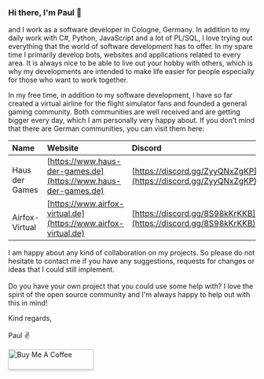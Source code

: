 ### Hi there, I'm Paul 👋

and I work as a software developer in Cologne, Germany. In addition to my daily work with C#, Python, JavaScript and a lot of PL/SQL, I love trying out everything that the world of software development has to offer. In my spare time I primarily develop bots, websites and applications related to every area. It is always nice to be able to live out your hobby with others, which is why my developments are intended to make life easier for people especially for those who want to work together. 

In my free time, in addition to my software development, I have so far created a virtual airline for the flight simulator fans and founded a general gaming community. Both communities are well received and are getting bigger every day, which I am personally very happy about. If you don't mind that there are German communities, you can visit them here: 

| Name               | Website                                                        | Discord                                                        |
| :----------------- |:-------------------------------------------------------------- | :------------------------------------------------------------- |
| <img height="15" src="https://www.haus-der-games.de/static/images/controller.png"> Haus der Games | [https://www.haus-der-games.de](https://www.haus-der-games.de)                  | [https://discord.gg/ZyyQNxZgKP](https://discord.gg/ZyyQNxZgKP) |
| <img height="15" src="https://avatars.githubusercontent.com/u/72444340?s=200&v=4"> Airfox-Virtual     | [https://www.airfox-virtual.de](https://www.airfox-virtual.de) | [https://discord.gg/8S98kKrKKB](https://discord.gg/8S98kKrKKB) |

I am happy about any kind of collaboration on my projects. So please do not hesitate to contact me if you have any suggestions, requests for changes or ideas that I could still implement. 
<br><br>
Do you have your own project that you could use some help with? I love the spirit of the open source community and I'm always happy to help out with this in mind! 

Kind regards,
<br><br>
Paul ✌️

<a href="https://www.buymeacoffee.com/hdz_galahad" target="_blank"><img src="https://www.buymeacoffee.com/assets/img/custom_images/orange_img.png" alt="Buy Me A Coffee" style="height: 41px !important;width: 174px !important;box-shadow: 0px 3px 2px 0px rgba(190, 190, 190, 0.5) !important;-webkit-box-shadow: 0px 3px 2px 0px rgba(190, 190, 190, 0.5) !important;" ></a>
